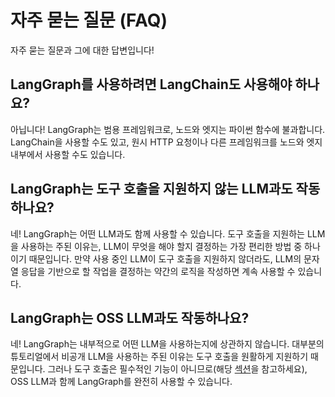 # 자주 묻는 질문 (FAQ)

자주 묻는 질문과 그에 대한 답변입니다!

## LangGraph를 사용하려면 LangChain도 사용해야 하나요?

아닙니다! LangGraph는 범용 프레임워크로, 노드와 엣지는 파이썬 함수에 불과합니다. LangChain을 사용할 수도 있고, 원시 HTTP 요청이나 다른 프레임워크를 노드와 엣지 내부에서 사용할 수도 있습니다.

## LangGraph는 도구 호출을 지원하지 않는 LLM과도 작동하나요?

네! LangGraph는 어떤 LLM과도 함께 사용할 수 있습니다. 도구 호출을 지원하는 LLM을 사용하는 주된 이유는, LLM이 무엇을 해야 할지 결정하는 가장 편리한 방법 중 하나이기 때문입니다. 만약 사용 중인 LLM이 도구 호출을 지원하지 않더라도, LLM의 문자열 응답을 기반으로 할 작업을 결정하는 약간의 로직을 작성하면 계속 사용할 수 있습니다.

## LangGraph는 OSS LLM과도 작동하나요?

네! LangGraph는 내부적으로 어떤 LLM을 사용하는지에 상관하지 않습니다. 대부분의 튜토리얼에서 비공개 LLM을 사용하는 주된 이유는 도구 호출을 원활하게 지원하기 때문입니다. 그러나 도구 호출은 필수적인 기능이 아니므로(해당 [섹션](#does-langgraph-work-with-llms-that-dont-support-tool-calling)을 참고하세요), OSS LLM과 함께 LangGraph를 완전히 사용할 수 있습니다.
